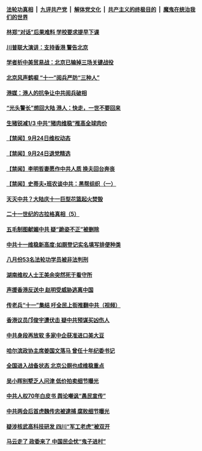 ####  [法轮功真相](../../../../basic/blob/master/README.md?t=09250500) &nbsp;|&nbsp; [九评共产党](../../../../9ping.md/blob/master/README.md?t=09250500) &nbsp;|&nbsp; [解体党文化](../../../../jtdwh.md/blob/master/README.md?t=09250500)  &nbsp;|&nbsp; [共产主义的终极目的](../../../../gczydzjmd.md/blob/master/README.md?t=09250500) &nbsp;|&nbsp; [魔鬼在统治我们的世界](../../../../mgztzwmdsj.md/blob/master/README.md?t=09250500) 

#### [林郑“对话”后果难料 学校要求提早下课](../pages/prog204/a102672311.md?t=09250500) 

#### [川普联大演讲：支持香港 警告北京](../pages/prog204/a102672280.md?t=09250500) 

#### [学者析中美贸易战：北京已输掉三场关键战役](../pages/prog204/a102672243.md?t=09250500) 

#### [北京风声鹤唳 “十一”阅兵严防“三种人”](../pages/prog204/a102672227.md?t=09250500) 

#### [港媒：港人的抗争让中共阅兵破相](../pages/prog204/a102672168.md?t=09250500) 

#### [“光头警长”想回大陆 港人：快走，一世不要回来](../pages/prog204/a102672158.md?t=09250500) 

#### [生猪锐减1/3 中共“猪肉维稳”推高全球肉价](../pages/prog204/a102671948.md?t=09250500) 

#### [【禁闻】9月24日维权动态](../pages/prog204/a102672084.md?t=09250500) 

#### [【禁闻】9月24日退党精选](../pages/prog204/a102672077.md?t=09250500) 

#### [【禁闻】李明哲妻愿作中共人质 换夫回台奔丧](../pages/prog204/a102672010.md?t=09250500) 

#### [【禁闻】史蒂夫•班农谈中共：黑帮组织（一）](../pages/prog204/a102671887.md?t=09250500) 

#### [天灭中共？大陆庆十一巨型花篮起火焚毁](../pages/prog204/a102671873.md?t=09250500) 

#### [二十一世纪的古拉格真相（5）](../pages/prog204/a102671878.md?t=09250500) 

#### [五毛制图献媚中共 疑“跪姿不正”被删除](../pages/prog204/a102671836.md?t=09250500) 

#### [中共十一维稳新高度:如厕登记实名填写排便种类](../pages/prog204/a102671763.md?t=09250500) 

#### [八月份53名法轮功学员被非法判刑](../pages/prog204/a102671559.md?t=09250500) 


#### [湖南维权人士王美余突然死于看守所](../pages/prog204/a102671628.md?t=09250500) 

#### [声援香港反送中 赵明受威胁逃离中国](../pages/prog204/a102671591.md?t=09250500) 

#### [传老兵“十一”集结 吁全民上街推翻中共（视频）](../pages/prog204/a102671476.md?t=09250500) 


#### [香港议员邝俊宇遭伏击 疑中共预谋买凶伤人](../pages/prog204/a102671593.md?t=09250500) 

#### [中共身段再放软 多家中企获准进口美大豆](../pages/prog204/a102671548.md?t=09250500) 

#### [哈尔滨政协主席姜国文落马 曾任十年纪委书记](../pages/prog204/a102671549.md?t=09250500) 

#### [全国进入战备状态 北京公厕也成维稳重点](../pages/prog204/a102671526.md?t=09250500) 

#### [吴小晖别墅乏人问津 低价拍卖细节曝光](../pages/prog204/a102671504.md?t=09250500) 

#### [中共人权70年白皮书 舆论嘲讽“愚民宣传”](../pages/prog204/a102671500.md?t=09250500) 

#### [中共两会后首虎魏传忠被逮捕 腐败细节曝光](../pages/prog204/a102671406.md?t=09250500) 

#### [疑涉核武高科技研发 四川“军工老虎”被双开](../pages/prog204/a102671379.md?t=09250500) 

#### [马云走了 政委来了 中国民企忧“鬼子进村”](../pages/prog204/a102671378.md?t=09250500) 

